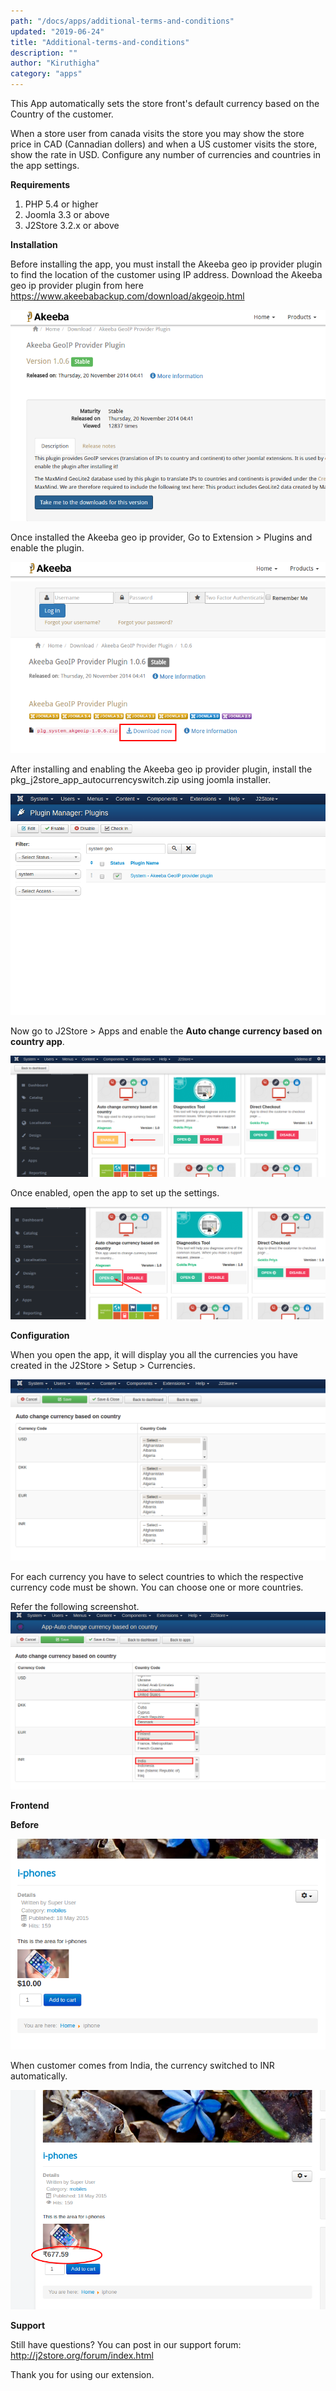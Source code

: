 ```yaml
---
path: "/docs/apps/additional-terms-and-conditions"
updated: "2019-06-24"
title: "Additional-terms-and-conditions"
description: ""
author: "Kiruthigha"
category: "apps"
---
```


This App automatically sets the store front's default currency based on the Country of the customer.

When a store user from canada visits the store you may show the store price in CAD (Cannadian dollers) and when a US customer visits the store, show the rate in USD. Configure any number of currencies and countries in the app settings.

**Requirements**

1. PHP 5.4 or higher
2. Joomla 3.3 or above
3. J2Store 3.2.x or above

**Installation**

Before installing the app, you must install the Akeeba geo ip provider plugin to find the location of the customer using IP address. Download the Akeeba geo ip provider plugin from here https://www.akeebabackup.com/download/akgeoip.html

![acs01](../../images/apps/auto-currency-switch/auto_currency_switch_01.png)

Once installed the Akeeba geo ip provider, Go to Extension > Plugins and enable the plugin.

![acs02](../../images/apps/auto-currency-switch/auto_currency_switch_02.png)

After installing and enabling the Akeeba geo ip provider plugin, install the pkg_j2store_app_autocurrencyswitch.zip using joomla installer.

![acs03](../../images/apps/auto-currency-switch/auto_currency_switch_03.png)


Now go to J2Store > Apps and enable the **Auto change currency based on country app**.

![acs04](../../images/apps/auto-currency-switch/auto_currency_switch_04.png)


Once enabled, open the app to set up the settings.

![acs05](../../images/apps/auto-currency-switch/auto_currency_switch_05.png)

**Configuration**

When you open the app, it will display you all the currencies you have created in the J2Store > Setup > Currencies.

![acs06](../../images/apps/auto-currency-switch/auto_currency_switch_06.png)

For each currency you have to select countries to which the respective currency code must be shown. You can choose one or more countries.

Refer the following screenshot.
![acs07](../../images/apps/auto-currency-switch/auto_currency_switch_07.png)


**Frontend**

**Before**

![acs08](../../images/apps/auto-currency-switch/auto_currency_switch_08.png)

When customer comes from India, the currency switched to INR automatically.

![acs09](../../images/apps/auto-currency-switch/auto_currency_switch_09.png)

**Support**

Still have questions? You can post in our support forum: http://j2store.org/forum/index.html

Thank you for using our extension.